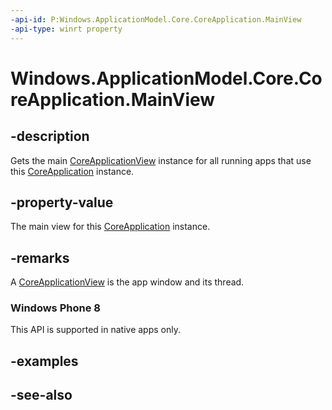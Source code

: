 ```yaml
---
-api-id: P:Windows.ApplicationModel.Core.CoreApplication.MainView
-api-type: winrt property
---
```


<!-- Property syntax
public Windows.ApplicationModel.Core.CoreApplicationView MainView { get; }
-->

# Windows.ApplicationModel.Core.CoreApplication.MainView

## -description
Gets the main [CoreApplicationView](coreapplicationview.md) instance for all running apps that use this [CoreApplication](coreapplication.md) instance.

## -property-value
The main view for this [CoreApplication](coreapplication.md) instance.

## -remarks
A [CoreApplicationView](coreapplicationview.md) is the app window and its thread.

### Windows Phone 8

This API is supported in native apps only.

## -examples

## -see-also
